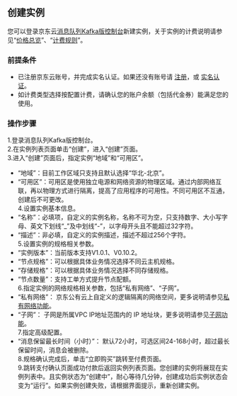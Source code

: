 ## 创建实例

您可以登录京东云[消息队列Kafka版控制台](https://kafka-console.jdcloud.com)新建实例，关于实例的计费说明请参见“[价格总览](../Pricing/Price-Overview.md)”、“[计费规则](../Pricing/Billing-Rules.md)”。

### 前提条件
- 已注册京东云账号，并完成实名认证。如果还没有账号请 [注册](https://accounts.jdcloud.com/p/regPage?source=jdcloud&ReturnUrl=https%3a%2f%2fuc.jdcloud.com%2fpassport%2fcomplete%3freturnUrl%3dhttps%3a%2f%2fwww.jdcloud.com)，或 [实名认证](https://uc.jdcloud.com/account/certify)。
- 如计费类型选择按配置计费，请确认您的账户余额（包括代金券）能满足您的使用。

### 操作步骤
1.登录消息队列Kafka版控制台。</br>
2.在实例列表页面单击“创建”，进入“创建”页面。</br>
3.进入“创建”页面后，指定实例“地域”和“可用区”。</br>
* “地域”：目前工作区域只支持且默认选择“华北-北京”。</br>
* “可用区”：可用区是使用独立电源和网络资源的物理区域。通过内部网络互联，再以物理方式进行隔离，提高了应用程序的可用性。不同可用区不互通，创建后不可更改。</br> 
4.设置实例基本信息。</br>
* “名称”：必填项，自定义的实例名称，名称不可为空，只支持数字、大小写字母、英文下划线“_”及中划线“-”，以字母开头且不能超过32字符。</br>
* “描述”：非必填，自定义的实例描述，描述不超过256个字符。</br>
5.设置实例的规格相关参数。</br>
* “实例版本”：当前版本支持V1.0.1、V0.10.2。</br>
* “节点规格”：可以根据具体业务情况选择不同云主机规格。</br>
* “存储规格”：可以根据具体业务情况选择不同存储规格。</br>
* “节点数量”：支持工单方式提升节点配额。</br> 
6.指定实例的网络规格相关参数，包括“私有网络”、“子网”。</br>
* “私有网络”： 京东公有云上自定义的逻辑隔离的网络空间，更多说明请参见[私有网络功能]( https://docs.jdcloud.com/cn/virtual-private-cloud/vpc-features)。</br>
* “子网”： 子网是所属VPC IP地址范围内的 IP 地址块，更多说明请参见[子网功能]( https://docs.jdcloud.com/cn/virtual-private-cloud/subnet-features)。</br>
7.指定高级配置。
* “消息保留最长时间（小时）”： 默认72小时，可选区间24-168小时，超过最长保留时间，消息会被删除。</br>
8.规格确认完成后，单击“立即购买”跳转至付费页面。</br>
9.跳转支付确认页面成功付款后返回实例列表页面。您创建的实例将展现在实例列表中。且实例状态为“创建中”，耐心等待几分钟，创建成功后实例状态会变为“运行”。如果实例创建失败，请根据界面提示，重新创建实例。</br>

